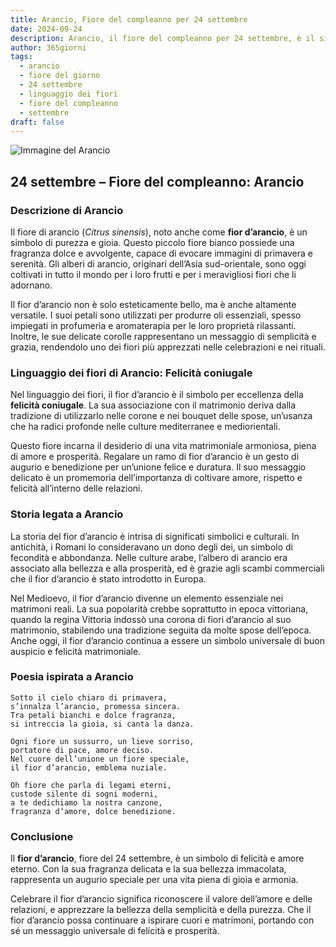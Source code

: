 ```yaml
---
title: Arancio, Fiore del compleanno per 24 settembre
date: 2024-09-24
description: Arancio, il fiore del compleanno per 24 settembre, è il simbolo di Felicità coniugale. Scopri il suo significato unico, le storie affascinanti e la poesia che celebra la sua bellezza.
author: 365giorni
tags:
  - arancio
  - fiore del giorno
  - 24 settembre
  - linguaggio dei fiori
  - fiore del compleanno
  - settembre
draft: false
---
```


![Immagine del Arancio](https://cdn.pixabay.com/photo/2020/04/03/16/23/Orange-blossom-4999435_1280.jpg)

## 24 settembre – Fiore del compleanno: Arancio

### Descrizione di Arancio

Il fiore di arancio (_Citrus sinensis_), noto anche come **fior d’arancio**, è un simbolo di purezza e gioia. Questo piccolo fiore bianco possiede una fragranza dolce e avvolgente, capace di evocare immagini di primavera e serenità. Gli alberi di arancio, originari dell’Asia sud-orientale, sono oggi coltivati in tutto il mondo per i loro frutti e per i meravigliosi fiori che li adornano.

Il fior d’arancio non è solo esteticamente bello, ma è anche altamente versatile. I suoi petali sono utilizzati per produrre oli essenziali, spesso impiegati in profumeria e aromaterapia per le loro proprietà rilassanti. Inoltre, le sue delicate corolle rappresentano un messaggio di semplicità e grazia, rendendolo uno dei fiori più apprezzati nelle celebrazioni e nei rituali.

### Linguaggio dei fiori di Arancio: Felicità coniugale

Nel linguaggio dei fiori, il fior d’arancio è il simbolo per eccellenza della **felicità coniugale**. La sua associazione con il matrimonio deriva dalla tradizione di utilizzarlo nelle corone e nei bouquet delle spose, un’usanza che ha radici profonde nelle culture mediterranee e mediorientali.

Questo fiore incarna il desiderio di una vita matrimoniale armoniosa, piena di amore e prosperità. Regalare un ramo di fior d’arancio è un gesto di augurio e benedizione per un’unione felice e duratura. Il suo messaggio delicato è un promemoria dell’importanza di coltivare amore, rispetto e felicità all’interno delle relazioni.

### Storia legata a Arancio

La storia del fior d’arancio è intrisa di significati simbolici e culturali. In antichità, i Romani lo consideravano un dono degli dei, un simbolo di fecondità e abbondanza. Nelle culture arabe, l’albero di arancio era associato alla bellezza e alla prosperità, ed è grazie agli scambi commerciali che il fior d’arancio è stato introdotto in Europa.

Nel Medioevo, il fior d’arancio divenne un elemento essenziale nei matrimoni reali. La sua popolarità crebbe soprattutto in epoca vittoriana, quando la regina Vittoria indossò una corona di fiori d’arancio al suo matrimonio, stabilendo una tradizione seguita da molte spose dell’epoca. Anche oggi, il fior d’arancio continua a essere un simbolo universale di buon auspicio e felicità matrimoniale.

### Poesia ispirata a Arancio

```
Sotto il cielo chiaro di primavera,  
s’innalza l’arancio, promessa sincera.  
Tra petali bianchi e dolce fragranza,  
si intreccia la gioia, si canta la danza.  

Ogni fiore un sussurro, un lieve sorriso,  
portatore di pace, amore deciso.  
Nel cuore dell’unione un fiore speciale,  
il fior d’arancio, emblema nuziale.  

Oh fiore che parla di legami eterni,  
custode silente di sogni moderni,  
a te dedichiamo la nostra canzone,  
fragranza d’amore, dolce benedizione.  
```

### Conclusione

Il **fior d’arancio**, fiore del 24 settembre, è un simbolo di felicità e amore eterno. Con la sua fragranza delicata e la sua bellezza immacolata, rappresenta un augurio speciale per una vita piena di gioia e armonia.

Celebrare il fior d’arancio significa riconoscere il valore dell’amore e delle relazioni, e apprezzare la bellezza della semplicità e della purezza. Che il fior d’arancio possa continuare a ispirare cuori e matrimoni, portando con sé un messaggio universale di felicità e prosperità.